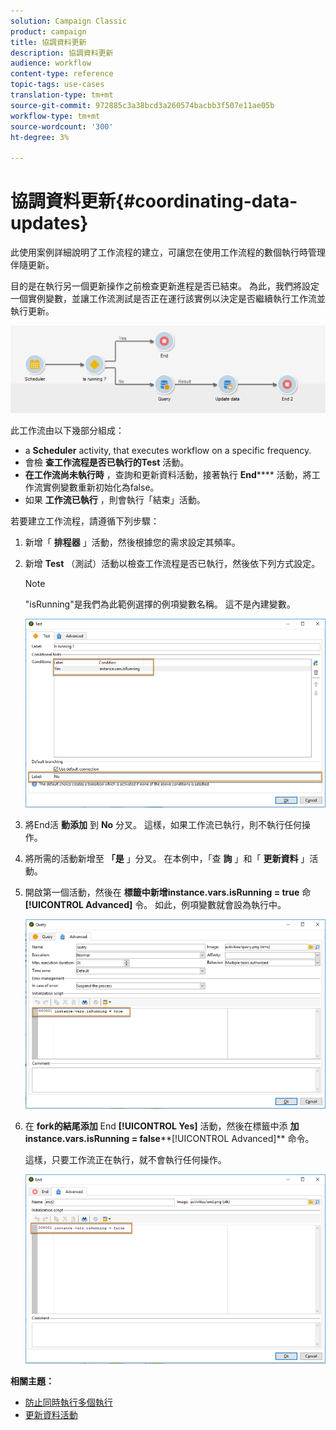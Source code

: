 ```yaml
---
solution: Campaign Classic
product: campaign
title: 協調資料更新
description: 協調資料更新
audience: workflow
content-type: reference
topic-tags: use-cases
translation-type: tm+mt
source-git-commit: 972885c3a38bcd3a260574bacbb3f507e11ae05b
workflow-type: tm+mt
source-wordcount: '300'
ht-degree: 3%

---
```



# 協調資料更新{#coordinating-data-updates}

此使用案例詳細說明了工作流程的建立，可讓您在使用工作流程的數個執行時管理伴隨更新。

目的是在執行另一個更新操作之前檢查更新進程是否已結束。 為此，我們將設定一個實例變數，並讓工作流測試是否正在運行該實例以決定是否繼續執行工作流並執行更新。

![](assets/uc_dataupdate_wkf.png)

此工作流由以下幾部分組成：

* a **Scheduler** activity, that executes workflow on a specific frequency.
* 會檢 **查工作流程是否已執行的Test** 活動。
* **在工作流尚未執行時** ，查詢和更新資料活動，接著執行 **End****** 活動，將工作流實例變數重新初始化為false。
* 如果 **工作流已執行** ，則會執行「結束」活動。

若要建立工作流程，請遵循下列步驟：

1. 新增「 **排程器** 」活動，然後根據您的需求設定其頻率。
1. 新增 **Test** （測試）活動以檢查工作流程是否已執行，然後依下列方式設定。

   >[!NOTE]
   >
   >&quot;isRunning&quot;是我們為此範例選擇的例項變數名稱。 這不是內建變數。

   ![](assets/uc_dataupdate_test.png)

1. 將End活 **動添加** 到 **No** 分叉。 這樣，如果工作流已執行，則不執行任何操作。
1. 將所需的活動新增至 **「是** 」分叉。 在本例中，「查 **詢** 」和「 **更新資料** 」活動。
1. 開啟第一個活動，然後在 **標籤中新增instance.vars.isRunning = true** 命 **[!UICONTROL Advanced]** 令。 如此，例項變數就會設為執行中。

   ![](assets/uc_dataupdate_query.png)

1. 在 **fork的結尾添加** End **[!UICONTROL Yes]** 活動，然後在標籤中添 **加instance.vars.isRunning = false****[!UICONTROL Advanced]** 命令。

   這樣，只要工作流正在執行，就不會執行任何操作。

   ![](assets/uc_dataupdate_end.png)

**相關主題：**

* [防止同時執行多個執行](../../workflow/using/monitoring-workflow-execution.md#preventing-simultaneous-multiple-executions)
* [更新資料活動](../../workflow/using/update-data.md)

